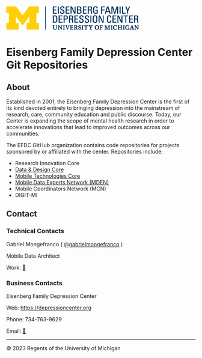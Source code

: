 ![EFDC Logo](https://raw.githubusercontent.com/DepressionCenter/.github/main/EFDCLogo_375w.png "EFDC")


# **Eisenberg Family Depression Center Git Repositories**


## About
Established in 2001, the Eisenberg Family Depression Center is the first of its kind devoted entirely to bringing depression into the mainstream of research, care, community education and public discourse. Today, our Center is expanding the scope of mental health research in order to accelerate innovations that lead to improved outcomes across our communities.

The EFDC GitHub organization contains code repositories for projects sponsored by or affiliated with the center. Repositories include:
+ Research Innovation Core
+ [Data & Design Core](https://github.com/DepressionCenter/Data-and-Design-Core)
+ [Mobile Technologies Core](https://github.com/orgs/DepressionCenter/repositories?q=MTC&type=all)
+ [Mobile Data Experts Network (MDEN)](https://github.com/DepressionCenter/MDEN)
+ Mobile Coordinators Network (MCN)
+ DIGIT-MI



## Contact
### Technical Contacts
Gabriel Mongefranco ( [@gabrielmongefranco](https://github.com/gabrielmongefranco) )

Mobile Data Architect

Work: [📧](https://sites.google.com/umich.edu/gabrielmongefranco/gabriel-mongefranco-umich "mongefrg umich.edu")



### Business Contacts
Eisenberg Family Depression Center

Web: https://depressioncenter.org

Phone: 734-763-9629

Email: [📧](mailto:depressioncenter@umich.edu "depressioncenter@umich.edu")



----
© 2023 Regents of the University of Michigan


